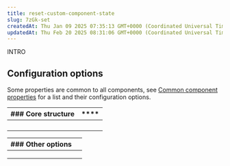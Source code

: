 ```yaml
---
title: reset-custom-component-state
slug: 7zGk-set
createdAt: Thu Jan 09 2025 07:35:13 GMT+0000 (Coordinated Universal Time)
updatedAt: Thu Feb 20 2025 08:31:06 GMT+0000 (Coordinated Universal Time)
---
```


INTRO



## Configuration options

Some properties are common to all components, see [Common component properties](docId\:LLnTD-rxe8FmH7WpC5cZb) for a list and their configuration options.

| ### Core structure | **** |
| ------------------ | ---- |
|                    |      |
|                    |      |
|                    |      |
|                    |      |

| ### Other options |   |
| ----------------- | - |
|                   |   |
|                   |   |
|                   |   |

